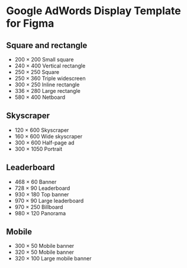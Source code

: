 # Google AdWords Display Template for Figma

## Square and rectangle	 
* 200 × 200	Small square
* 240 × 400	Vertical rectangle
* 250 × 250	Square
* 250 × 360	Triple widescreen
* 300 × 250	Inline rectangle
* 336 × 280	Large rectangle
* 580 × 400	Netboard

## Skyscraper	 
* 120 × 600	Skyscraper
* 160 × 600	Wide skyscraper
* 300 × 600	Half-page ad
* 300 × 1050	Portrait

## Leaderboard	 
* 468 × 60	Banner
* 728 × 90	Leaderboard
* 930 × 180	Top banner
* 970 × 90	Large leaderboard
* 970 × 250	Billboard
* 980 × 120	Panorama

## Mobile	 
* 300 × 50	Mobile banner
* 320 × 50	Mobile banner
* 320 × 100	Large mobile banner
